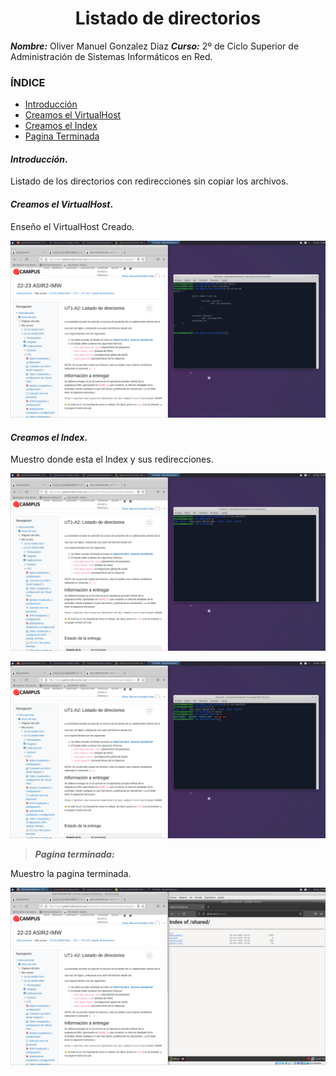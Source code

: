 
<center>

# Listado de directorios


</center>

***Nombre:*** Oliver Manuel Gonzalez Diaz
***Curso:*** 2º de Ciclo Superior de Administración de Sistemas Informáticos en Red.

### ÍNDICE

+ [Introducción](#id1)
+ [Creamos el VirtualHost](#id2)
+ [Creamos el Index](#id3)
+ [Pagina Terminada](#id4)



#### ***Introducción***. <a name="id1"></a>

Listado de los directorios con redirecciones sin copiar los archivos.

#### ***Creamos el VirtualHost***. <a name="id2"></a>

Enseño el VirtualHost Creado.

![](./images/3.png)

#### ***Creamos el Index***. <a name="id3"></a>

Muestro donde esta el Index y sus redirecciones.

![](./images/4.png)


![](./images/5.png)


> ***Pagina terminada:*** 

Muestro la pagina terminada.

![](./images/2.png)

